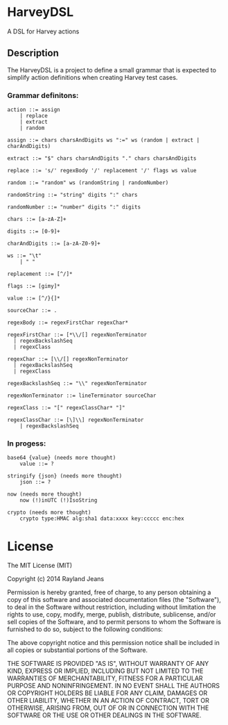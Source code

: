 HarveyDSL
=========

A DSL for Harvey actions

## Description

The HarveyDSL is a project to define a small grammar that is
expected to simplify action definitions when creating Harvey
test cases.

### Grammar definitons:

	action ::= assign 
		| replace 
		| extract 
		| random

	assign ::= chars charsAndDigits ws ":=" ws (random | extract | charAndDigits)

	extract ::= "$" chars charsAndDigits "." chars charsAndDigits

	replace ::= 's/' regexBody '/' replacement '/' flags ws value

	random ::= "random" ws (randomString | randomNumber)

	randomString ::= "string" digits ":" chars
	
	randomNumber ::= "number" digits ":" digits

	chars ::= [a-zA-Z]+

	digits ::= [0-9]+

	charAndDigits ::= [a-zA-Z0-9]+

	ws ::= "\t" 
		| " "

	replacement ::= [^/]* 

	flags ::= [gimy]*  

	value ::= [^/}{]*

	sourceChar ::= .
	
	regexBody ::= regexFirstChar regexChar*

	regexFirstChar ::= [*\\/[] regexNonTerminator
	  | regexBackslashSeq
	  | regexClass

	regexChar ::= [\\/[] regexNonTerminator
	  | regexBackslashSeq
	  | regexClass

	regexBackslashSeq ::= "\\" regexNonTerminator

	regexNonTerminator ::= lineTerminator sourceChar

	regexClass ::= "[" regexClassChar* "]"

	regexClassChar ::= [\]\\] regexNonTerminator 
		| regexBackslashSeq



### In progess:

    base64 {value} (needs more thought)
        value ::= ?

    stringify {json} (needs more thought)
        json ::= ?

    now (needs more thought)
        now (!)inUTC (!)IsoString

    crypto (needs more thought)
        crypto type:HMAC alg:sha1 data:xxxx key:ccccc enc:hex


License
=======
The MIT License (MIT)

Copyright (c) 2014 Rayland Jeans

Permission is hereby granted, free of charge, to any person obtaining a copy
of this software and associated documentation files (the "Software"), to deal
in the Software without restriction, including without limitation the rights
to use, copy, modify, merge, publish, distribute, sublicense, and/or sell
copies of the Software, and to permit persons to whom the Software is
furnished to do so, subject to the following conditions:

The above copyright notice and this permission notice shall be included in all
copies or substantial portions of the Software.

THE SOFTWARE IS PROVIDED "AS IS", WITHOUT WARRANTY OF ANY KIND, EXPRESS OR
IMPLIED, INCLUDING BUT NOT LIMITED TO THE WARRANTIES OF MERCHANTABILITY,
FITNESS FOR A PARTICULAR PURPOSE AND NONINFRINGEMENT. IN NO EVENT SHALL THE
AUTHORS OR COPYRIGHT HOLDERS BE LIABLE FOR ANY CLAIM, DAMAGES OR OTHER
LIABILITY, WHETHER IN AN ACTION OF CONTRACT, TORT OR OTHERWISE, ARISING FROM,
OUT OF OR IN CONNECTION WITH THE SOFTWARE OR THE USE OR OTHER DEALINGS IN THE
SOFTWARE.
